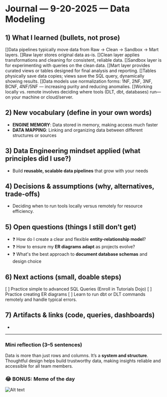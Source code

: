 # Journal — 9-20-2025 — Data Modeling

## 1) What I learned (bullets, not prose)
[]Data pipelines typically move data from Raw → Clean → Sandbox → Mart layers.
[]Raw layer stores original data as-is.
[]Clean layer applies transformations and cleaning for consistent, reliable data.
[]Sandbox layer is for experimenting with queries on the clean data.
[]Mart layer provides curated views or tables designed for final analysis and reporting.
[]Tables physically save data copies; views save the SQL query, dynamically showing results.
[]Data models use normalization forms: 1NF, 2NF, 3NF, BCNF, 4NF/5NF — increasing purity and reducing anomalies.
[]Working locally vs. remote involves deciding where tools (DLT, dbt, databases) run—on your machine or cloud/server.



## 2) New vocabulary (define in your own words)
- **ENGINE MEMORY**: Data stored in memory, making access much faster  
- **DATA MAPPING**: Linking and organizing data between different structures or sources  


## 3) Data Engineering mindset applied (what principles did I use?)
- Build **reusable, scalable data pipelines** that grow with your needs  

## 4) Decisions & assumptions (why, alternatives, trade-offs)
- Deciding when to run tools locally versus remotely for resource efficiency.

## 5) Open questions (things I still don’t get)
- ❓ How do I create a clear and flexible **entity-relationship model**?  
- ❓ How to ensure my **ER diagrams adapt** as projects evolve?  
- ❓ What's the best approach to **document database schemas** and design choice

## 6) Next actions (small, doable steps)
[ ] Practice simple to advanced SQL Queries (Enroll in Tutorials Dojo)
[ ] Practice creating ER diagrams
[ ] Learn to run dbt or DLT commands remotely and handle typical errors.


## 7) Artifacts & links (code, queries, dashboards)
- 

---

### Mini reflection (3–5 sentences)
Data is more than just rows and columns. It’s a **system and structure**. Thoughtful design helps build trustworthy data, making insights reliable and accessible for all team members.


### 😂 BONUS: Meme of the day  

![Alt text](https://encrypted-tbn0.gstatic.com/images?q=tbn:ANd9GcQaB2y6DIGYK9p-dwr20fryPociR__Hu9oTkA&s "overload")
